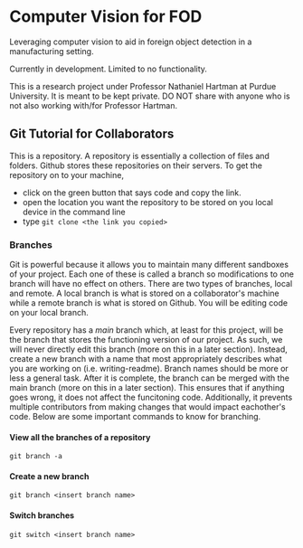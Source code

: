 # Computer Vision for FOD

Leveraging computer vision to aid in foreign object detection in a manufacturing setting.<br>

Currently in development. Limited to no functionality.<br>

This is a research project under Professor Nathaniel Hartman at Purdue University. It is meant to be kept private. DO NOT share with anyone who is not also working with/for Professor Hartman.<br>

## Git Tutorial for Collaborators

This is a repository. A repository is essentially a collection of files and folders. Github stores these repositories on their servers. To get the repository on to your machine, <br> 

- click on the green button that says code and copy the link.<br>
- open the location you want the repository to be stored on you local device in the command line<br>
- type `git clone <the link you copied>`<br>

### Branches

Git is powerful because it allows you to maintain many different sandboxes of your project. Each one of these is called a branch so modifications to one branch will have no effect on others. There are two types of branches, local and remote. A local branch is what is stored on a collaborator's machine while a remote branch is what is stored on Github. You will be editing code on your local branch.<br>

Every repository has a *main* branch which, at least for this project, will be the branch that stores the functioning version of our project. As such, we will never directly edit this branch (more on this in a later section). Instead, create a new branch with a name that most appropriately describes what you are working on (i.e. writing-readme). Branch names should be more or less a general task. After it is complete, the branch can be merged with the main branch (more on this in a later section). This ensures that if anything goes wrong, it does not affect the funcitoning code. Additionally, it prevents multiple contributors from making changes that would impact eachother's code. Below are some important commands to know for branching. 

#### View all the branches of a repository<br>
`git branch -a` 

#### Create a new branch<br>
`git branch <insert branch name>`

#### Switch branches<br>
`git switch <insert branch name>`

